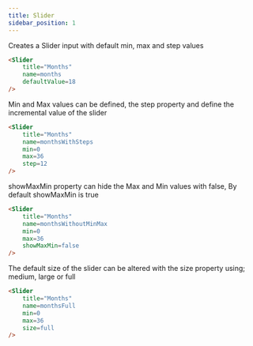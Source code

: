 ```yaml
---
title: Slider
sidebar_position: 1
---
```


Creates a Slider input with default min, max and step values


<Slider
    title="Months" 
    name=months
    defaultValue=18
/>

````markdown
<Slider
    title="Months" 
    name=months
    defaultValue=18
/>
````

Min and Max values can be defined, the step property and define the incremental value of the slider

<Slider
    title="Months" 
    name=monthsWithSteps
    min=0
    max=36
    step=12
/>


````markdown
<Slider
    title="Months" 
    name=monthsWithSteps
    min=0
    max=36
    step=12
/>
````

showMaxMin property can hide the Max and Min values with false, By default showMaxMin is true

<Slider
    title="Months" 
    name=monthsWithoutMinMax
    min=0
    max=36
    showMaxMin=false
/>

````markdown
<Slider
    title="Months" 
    name=monthsWithoutMinMax
    min=0
    max=36
    showMaxMin=false
/>
````

The default size of the slider can be altered with the size property using; medium, large or full

<Slider
    title="Months Medium" 
    name=monthsMedium
    min=0
    max=36
    size=medium
/>

<Slider
    title="Months Large" 
    name=monthsLarge
    min=0
    max=36
    size=large
/>
<Slider
    title="Months" 
    name=monthsFull
    min=0
    max=36
    size=full
/>

````markdown
<Slider
    title="Months" 
    name=monthsFull
    min=0
    max=36
    size=full
/>
````






